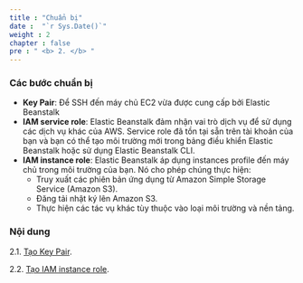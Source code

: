 ```yaml
---
title : "Chuẩn bị"
date :  "`r Sys.Date()`" 
weight : 2 
chapter : false
pre : " <b> 2. </b> "
---
```


### Các bước chuẩn bị
- **Key Pair**: Để SSH đến máy chủ EC2 vừa được cung cấp bởi Elastic Beanstalk
- **IAM service role**: Elastic Beanstalk đảm nhận vai trò dịch vụ để sử dụng các dịch vụ khác của AWS. Service role đã tồn tại sẵn trên tài khoản của bạn và bạn có thể tạo môi trường mới trong bảng điều khiển Elastic Beanstalk hoặc sử dụng Elastic Beanstalk CLI.
- **IAM instance role**: Elastic Beanstalk áp dụng instances profile đến máy chủ trong môi trường của bạn. Nó cho phép chúng thực hiện:
    + Truy xuất các phiên bản ứng dụng từ Amazon Simple Storage Service (Amazon S3).
    + Đăng tải nhật ký lên Amazon S3.
    + Thực hiện các tác vụ khác tùy thuộc vào loại môi trường và nền tảng.

### Nội dung

2.1. [Tạo Key Pair](2-preparation/2.1-createkeypair/).

2.2. [Tạo IAM instance role](2-preparation/2.2-createinstancerole/).
